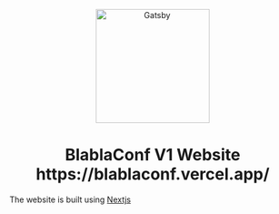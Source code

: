<p align="center">
  <a href="https://blablaconf.com">
    <img alt="Gatsby" src="https://user-images.githubusercontent.com/11137944/95002187-24dd9980-05c9-11eb-960e-f4b39e740199.png" width="200" />
  </a>
</p>
<h1 align="center">
  BlablaConf V1 Website 
  https://blablaconf.vercel.app/
</h1>

The website is built using [Nextjs](https://nextjs.org/)
